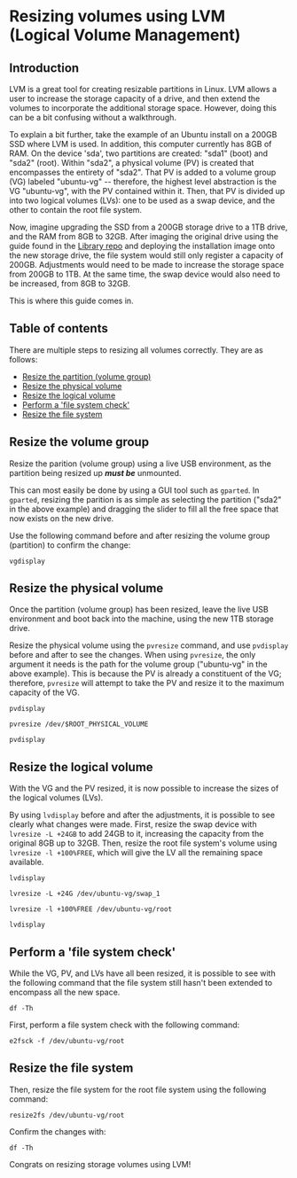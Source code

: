 # Resizing volumes using LVM (Logical Volume Management)

## Introduction

LVM is a great tool for creating resizable partitions in Linux. LVM allows a user to increase the storage capacity of a drive, and then extend the volumes to incorporate the additional storage space. However, doing this can be a bit confusing without a walkthrough.

To explain a bit further, take the example of an Ubuntu install on a 200GB SSD where LVM is used. In addition, this computer currently has 8GB of RAM. On the device 'sda', two partitions are created: "sda1" (boot) and "sda2" (root). Within "sda2", a physical volume (PV) is created that encompasses the entirety of "sda2". That PV is added to a volume group (VG) labeled "ubuntu-vg" -- therefore, the highest level abstraction is the VG "ubuntu-vg", with the PV contained within it. Then, that PV is divided up into two logical volumes (LVs): one to be used as a swap device, and the other to contain the root file system.

Now, imagine upgrading the SSD from a 200GB storage drive to a 1TB drive, and the RAM from 8GB to 32GB. After imaging the original drive using the guide found in the [Library repo](https://github.com/davidvogelxyz/library) and deploying the installation image onto the new storage drive, the file system would still only register a capacity of 200GB. Adjustments would need to be made to increase the storage space from 200GB to 1TB. At the same time, the swap device would also need to be increased, from 8GB to 32GB.

This is where this guide comes in.

## Table of contents

There are multiple steps to resizing all volumes correctly. They are as follows:

- [Resize the partition (volume group)](#Resize-the-volume-group)
- [Resize the physical volume](#Resize-the-physical-volume)
- [Resize the logical volume](#Resize-the-logical-volume)
- [Perform a 'file system check'](#Perform-a-'file-system-check')
- [Resize the file system](#Resize-the-file-system)

## Resize the volume group

Resize the parition (volume group) using a live USB environment, as the partition being resized up ***must be*** unmounted.

This can most easily be done by using a GUI tool such as `gparted`. In `gparted`, resizing the parition is as simple as selecting the partition ("sda2" in the above example) and dragging the slider to fill all the free space that now exists on the new drive.

Use the following command before and after resizing the volume group (partition) to confirm the change:

```
vgdisplay
```

## Resize the physical volume

Once the partition (volume group) has been resized, leave the live USB environment and boot back into the machine, using the new 1TB storage drive.

Resize the physical volume using the `pvresize` command, and use `pvdisplay` before and after to see the changes. When using `pvresize`, the only argument it needs is the path for the volume group ("ubuntu-vg" in the above example). This is because the PV is already a constituent of the VG; therefore, `pvresize` will attempt to take the PV and resize it to the maximum capacity of the VG.

```
pvdisplay
```

```
pvresize /dev/$ROOT_PHYSICAL_VOLUME
```

```
pvdisplay
```

## Resize the logical volume

With the VG and the PV resized, it is now possible to increase the sizes of the logical volumes (LVs).

By using `lvdisplay` before and after the adjustments, it is possible to see clearly what changes were made. First, resize the swap device with `lvresize -L +24GB` to add 24GB to it, increasing the capacity from the original 8GB up to 32GB. Then, resize the root file system's volume using `lvresize -l +100%FREE`, which will give the LV all the remaining space available.

```
lvdisplay
```

```
lvresize -L +24G /dev/ubuntu-vg/swap_1
```

```
lvresize -l +100%FREE /dev/ubuntu-vg/root
```

```
lvdisplay
```

## Perform a 'file system check'

While the VG, PV, and LVs have all been resized, it is possible to see with the following command that the file system still hasn't been extended to encompass all the new space.

```
df -Th
```

First, perform a file system check with the following command:

```
e2fsck -f /dev/ubuntu-vg/root
```

## Resize the file system

Then, resize the file system for the root file system using the following command:

```
resize2fs /dev/ubuntu-vg/root
```

Confirm the changes with:

```
df -Th
```

Congrats on resizing storage volumes using LVM!
